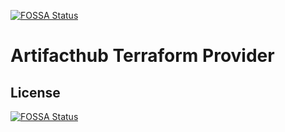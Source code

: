 [![FOSSA Status](https://app.fossa.com/api/projects/git%2Bgithub.com%2Farldka%2Fterraform-provider-artifacthub.svg?type=shield)](https://app.fossa.com/projects/git%2Bgithub.com%2Farldka%2Fterraform-provider-artifacthub?ref=badge_shield)

# Artifacthub Terraform Provider

## License
[![FOSSA Status](https://app.fossa.com/api/projects/git%2Bgithub.com%2Farldka%2Fterraform-provider-artifacthub.svg?type=large)](https://app.fossa.com/projects/git%2Bgithub.com%2Farldka%2Fterraform-provider-artifacthub?ref=badge_large)